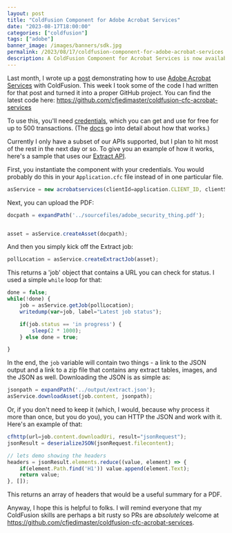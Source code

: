 ```yaml
---
layout: post
title: "ColdFusion Component for Adobe Acrobat Services"
date: "2023-08-17T18:00:00"
categories: ["coldfusion"]
tags: ["adobe"]
banner_image: /images/banners/sdk.jpg
permalink: /2023/08/17/coldfusion-component-for-adobe-acrobat-services
description: A ColdFusion Component for Acrobat Services is now available on GitHub.
---
```


Last month, I wrote up a [post](https://www.raymondcamden.com/2023/07/21/integrating-acrobat-services-with-coldfusion) demonstrating how to use [Adobe Acrobat Services](https://developer.adobe.com/document-services/homepage) with ColdFusion. This week I took some of the code I had written for that post and turned it into a proper GitHub project. You can find the latest code here: <https://github.com/cfjedimaster/coldfusion-cfc-acrobat-services>

To use this, you'll need [credentials](https://acrobatservices.adobe.com/dc-integration-creation-app-cdn/main.html), which you can get and use for free for up to 500 transactions. (The [docs](https://developer.adobe.com/document-services/docs/overview/) go into detail about how that works.) 

Currently I only have a subset of our APIs supported, but I plan to hit most of the rest in the next day or so. To give you an example of how it works, here's a sample that uses our [Extract API](https://developer.adobe.com/document-services/apis/pdf-extract/).

First, you instantiate the component with your credentials. You would probably do this in your `Application.cfc` file instead of in one particular file.

```js
asService = new acrobatservices(clientId=application.CLIENT_ID, clientSecret=application.CLIENT_SECRET);
```

Next, you can upload the PDF:

```js
docpath = expandPath('../sourcefiles/adobe_security_thing.pdf');


asset = asService.createAsset(docpath);
```

And then you simply kick off the Extract job:

```js
pollLocation = asService.createExtractJob(asset);
```

This returns a 'job' object that contains a URL you can check for status. I used a simple `while` loop for that:

```js
done = false;
while(!done) {
	job = asService.getJob(pollLocation);
	writedump(var=job, label="Latest job status");

	if(job.status == 'in progress') {
		sleep(2 * 1000);
	} else done = true;

}
```

In the end, the `job` variable will contain two things - a link to the JSON output and a link to a zip file that contains any extract tables, images, and the JSON as well. Downloading the JSON is as simple as:

```js
jsonpath = expandPath('../output/extract.json');
asService.downloadAsset(job.content, jsonpath);
```

Or, if you don't need to keep it (which, I would, because why process it more than once, but you do you), you can HTTP the JSON and work with it. Here's an example of that:

```js
cfhttp(url=job.content.downloadUri, result="jsonRequest");
jsonResult = deserializeJSON(jsonRequest.filecontent);

// lets demo showing the headers
headers = jsonResult.elements.reduce((value, element) => {
	if(element.Path.find('H1')) value.append(element.Text);
	return value;
}, []);
```

This returns an array of headers that would be a useful summary for a PDF. 

Anyway, I hope this is helpful to folks. I will remind everyone that my ColdFusion skills are perhaps a bit rusty so PRs are *absolutely* welcome at <https://github.com/cfjedimaster/coldfusion-cfc-acrobat-services>.
